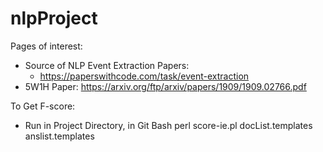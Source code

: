 # nlpProject

Pages of interest: 
- Source of NLP Event Extraction Papers:
    - https://paperswithcode.com/task/event-extraction
- 5W1H Paper: https://arxiv.org/ftp/arxiv/papers/1909/1909.02766.pdf 


To Get F-score:
- Run in Project Directory, in Git Bash 
perl score-ie.pl docList.templates anslist.templates
